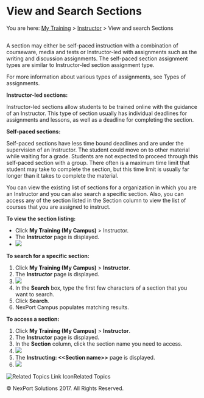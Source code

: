 # View and Search Sections

You are here: [My Training](https://www.nexportcampus.com/Content/Guides/aweb/Content/Module\_Topics/My\_Training/My\_Training.htm) > [Instructor](https://www.nexportcampus.com/Content/Guides/aweb/Content/Module\_Topics/My\_Training/Instructor/Instructor.htm) > View and search Sections

##

A section may either be self-paced instruction with a combination of courseware, media and tests or Instructor-led with assignments such as the writing and discussion assignments. The self-paced section assignment types are similar to Instructor-led section assignment type.

For more information about various types of assignments, see Types of assignments.

**Instructor-led sections:**

Instructor-led sections allow students to be trained online with the guidance of an Instructor. This type of section usually has individual deadlines for assignments and lessons, as well as a deadline for completing the section.

**Self-paced sections:**

Self-paced sections have less time bound deadlines and are under the supervision of an Instructor. The student could move on to other material while waiting for a grade. Students are not expected to proceed through this self-paced section with a group. There often is a maximum time limit that student may take to complete the section, but this time limit is usually far longer than it takes to complete the material.

You can view the existing list of sections for a organization in which you are an Instructor and you can also search a specific section. Also, you can access any of the section listed in the Section column to view the list of courses that you are assigned to instruct.

&#x20;

**To view the section listing:**

* Click **My Training (My Campus)** > Instructor.
* The **Instructor** page is displayed.
* ![](https://www.nexportcampus.com/Content/Guides/aweb/Content/Resources/Images/Instructor/Instructor\_550x227.png)

&#x20;

**To search for a specific section:**

1. Click **My Training (My Campus)** > **Instructor**.
2. The **Instructor** page is displayed.
3. ![](https://www.nexportcampus.com/Content/Guides/aweb/Content/Resources/Images/Instructor/Instructor\_Search\_550x227.png)
4. In the **Search** box, type the first few characters of a section that you want to search.
5. Click **Search**.
6. NexPort Campus populates matching results.

&#x20;

**To access a section:**

1. Click **My Training (My Campus)** > **Instructor**.
2. The **Instructor** page is displayed.
3. In the **Section** column, click the section name you need to access.
4. ![](https://www.nexportcampus.com/Content/Guides/aweb/Content/Resources/Images/Instructor/Instructor\_Access\_550x227.png)
5. The **Instructing: <\<Section name>>** page is displayed.
6. ![](https://www.nexportcampus.com/Content/Guides/aweb/Content/Resources/Images/Instructor/Instructing\_page\_550x287.png)

&#x20;

![Related Topics Link Icon](https://www.nexportcampus.com/Content/Guides/aweb/Skins/Default/Stylesheets/Images/transparent.gif)Related Topics

&#x20;

© NexPort Solutions 2017. All Rights Reserved.
